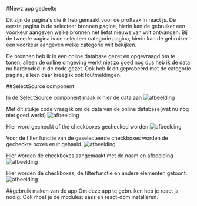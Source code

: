 #Newz app gedeelte 

Dit zijn de pagina's die ik heb gemaakt voor de proftaak in react js. 
De eerste pagina is de selecteer bronnen pagina, hierin kan de gebruiker een voorkeur aangeven welke bronnen het liefst nieuws van wilt ontvangen.
Bij de tweede pagina is de selecteer categorie pagina, hierin kan de gebruiker een voorkeur aangeven welke categorie wilt bekijken.

De bronnen heb ik in een online database gezet en opgevraagd om te tonen, alleen de online omgeving werkt niet zo goed nog dus heb ik de data nu hardcoded in de code gezet.
Ook heb ik dit geprobeerd met de categorie pagina, alleen daar kreeg ik ook foutmeldingen.

##SelectSource component

In de SelectSource component maak ik hier de data aan
![afbeelding](https://github.com/zupskaboi/newz-gedeelte-teun/assets/43807140/e7f9ce61-5b0c-49d7-8550-62bf7d5a5b9c)

Met dit stukje code vraag ik om de data van de online database(wat nu nog niet goed werkt)
![afbeelding](https://github.com/zupskaboi/newz-gedeelte-teun/assets/43807140/78ea610d-e7f3-4c4e-9197-7632918d9ff9)

Hier word gecheckt of the checkboxes gechecked worden
![afbeelding](https://github.com/zupskaboi/newz-gedeelte-teun/assets/43807140/87ffa0c8-1aa5-4699-8f5e-657660045b22)

Voor de filter functie van de geselecteerde checkboxes worden de gecheckte boxes eruit gehaald.
![afbeelding](https://github.com/zupskaboi/newz-gedeelte-teun/assets/43807140/8927f134-f0b9-4675-8d3f-af5dbdf55028)

Hier worden de checkboxes aangemaakt met de naam en afbeelding
![afbeelding](https://github.com/zupskaboi/newz-gedeelte-teun/assets/43807140/b916b3aa-3b9b-4b6c-a0c6-7222cfe16a0c)

Hier worden de checkboxes, de filterfunctie en andere elementen getoont.
![afbeelding](https://github.com/zupskaboi/newz-gedeelte-teun/assets/43807140/b396f75d-a01f-4445-b186-eae0f6742346)


##gebruik maken van de app
Om deze app te gebruiken heb je react js nodig. Ook moet je de modules: sass en react-dom installeren.


